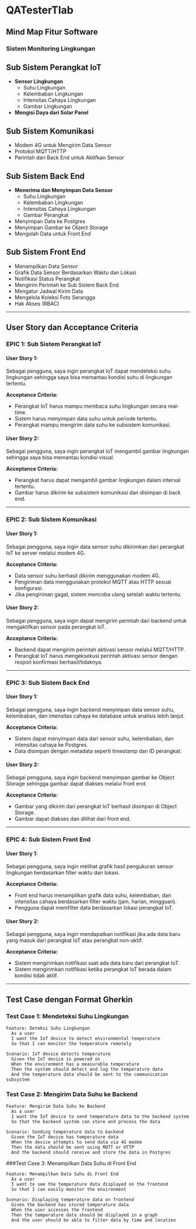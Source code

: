 # QATesterTlab

## Mind Map Fitur Software 

### Sistem Monitoring Lingkungan

## Sub Sistem Perangkat IoT
- **Sensor Lingkungan**
  - Suhu Lingkungan
  - Kelembaban Lingkungan
  - Intensitas Cahaya Lingkungan
  - Gambar Lingkungan
- **Mengisi Daya dari Solar Panel**

## Sub Sistem Komunikasi
- Modem 4G untuk Mengirim Data Sensor
- Protokol MQTT/HTTP
- Perintah dari Back End untuk Aktifkan Sensor

## Sub Sistem Back End
- **Menerima dan Menyimpan Data Sensor**
  - Suhu Lingkungan
  - Kelembaban Lingkungan
  - Intensitas Cahaya Lingkungan
  - Gambar Perangkat
- Menyimpan Data ke Postgres
- Menyimpan Gambar ke Object Storage
- Mengolah Data untuk Front End

## Sub Sistem Front End
- Menampilkan Data Sensor
- Grafik Data Sensor Berdasarkan Waktu dan Lokasi
- Notifikasi Status Perangkat
- Mengirim Perintah ke Sub Sistem Back End
- Mengatur Jadwal Kirim Data
- Mengelola Koleksi Foto Serangga
- Hak Akses (RBAC)


---

## User Story dan Acceptance Criteria

### EPIC 1: Sub Sistem Perangkat IoT

#### User Story 1:
Sebagai pengguna, saya ingin perangkat IoT dapat mendeteksi suhu lingkungan sehingga saya bisa memantau kondisi suhu di lingkungan tertentu.

**Acceptance Criteria:**
- Perangkat IoT harus mampu membaca suhu lingkungan secara real-time.
- Sistem harus menyimpan data suhu untuk periode tertentu.
- Perangkat mampu mengirim data suhu ke subsistem komunikasi.

#### User Story 2:
Sebagai pengguna, saya ingin perangkat IoT mengambil gambar lingkungan sehingga saya bisa memantau kondisi visual.

**Acceptance Criteria:**
- Perangkat harus dapat mengambil gambar lingkungan dalam interval tertentu.
- Gambar harus dikirim ke subsistem komunikasi dan disimpan di back end.

---

### EPIC 2: Sub Sistem Komunikasi

#### User Story 1:
Sebagai pengguna, saya ingin data sensor suhu dikirimkan dari perangkat IoT ke server melalui modem 4G.

**Acceptance Criteria:**
- Data sensor suhu berhasil dikirim menggunakan modem 4G.
- Pengiriman data menggunakan protokol MQTT atau HTTP sesuai konfigurasi.
- Jika pengiriman gagal, sistem mencoba ulang setelah waktu tertentu.

#### User Story 2:
Sebagai pengguna, saya ingin dapat mengirim perintah dari backend untuk mengaktifkan sensor pada perangkat IoT.

**Acceptance Criteria:**
- Backend dapat mengirim perintah aktivasi sensor melalui MQTT/HTTP.
- Perangkat IoT harus mengeksekusi perintah aktivasi sensor dengan respon konfirmasi berhasil/tidaknya.

---

### EPIC 3: Sub Sistem Back End

#### User Story 1:
Sebagai pengguna, saya ingin backend menyimpan data sensor suhu, kelembaban, dan intensitas cahaya ke database untuk analisis lebih lanjut.

**Acceptance Criteria:**
- Sistem dapat menyimpan data dari sensor suhu, kelembaban, dan intensitas cahaya ke Postgres.
- Data disimpan dengan metadata seperti timestamp dan ID perangkat.

#### User Story 2:
Sebagai pengguna, saya ingin backend menyimpan gambar ke Object Storage sehingga gambar dapat diakses melalui front end.

**Acceptance Criteria:**
- Gambar yang dikirim dari perangkat IoT berhasil disimpan di Object Storage.
- Gambar dapat diakses dan dilihat dari front end.

---

### EPIC 4: Sub Sistem Front End

#### User Story 1:
Sebagai pengguna, saya ingin melihat grafik hasil pengukuran sensor lingkungan berdasarkan filter waktu dan lokasi.

**Acceptance Criteria:**
- Front end harus menampilkan grafik data suhu, kelembaban, dan intensitas cahaya berdasarkan filter waktu (jam, harian, mingguan).
- Pengguna dapat memfilter data berdasarkan lokasi perangkat IoT.

#### User Story 2:
Sebagai pengguna, saya ingin mendapatkan notifikasi jika ada data baru yang masuk dari perangkat IoT atau perangkat non-aktif.

**Acceptance Criteria:**
- Sistem mengirimkan notifikasi saat ada data baru dari perangkat IoT.
- Sistem mengirimkan notifikasi ketika perangkat IoT berada dalam kondisi tidak aktif.

---

## Test Case dengan Format Gherkin

### Test Case 1: Mendeteksi Suhu Lingkungan
```
Feature: Deteksi Suhu Lingkungan
  As a user
  I want the IoT device to detect environmental temperature
  So that I can monitor the temperature remotely

Scenario: IoT device detects temperature
  Given the IoT device is powered on
  When the environment has a measurable temperature
  Then the system should detect and log the temperature data
  And the temperature data should be sent to the communication subsystem
```
### Test Case 2: Mengirim Data Suhu ke Backend
```
Feature: Mengirim Data Suhu ke Backend
  As a user
  I want the IoT device to send temperature data to the backend system
  So that the backend system can store and process the data

Scenario: Sending temperature data to backend
  Given the IoT device has temperature data
  When the device attempts to send data via 4G modem
  Then the data should be sent using MQTT or HTTP
  And the backend should receive and store the data in Postgres
```
###Test Case 3: Menampilkan Data Suhu di Front End
```
Feature: Menampilkan Data Suhu di Front End
  As a user
  I want to see the temperature data displayed on the frontend
  So that I can easily monitor the environment

Scenario: Displaying temperature data on frontend
  Given the backend has stored temperature data
  When the user accesses the frontend
  Then the temperature data should be displayed in a graph
  And the user should be able to filter data by time and location



